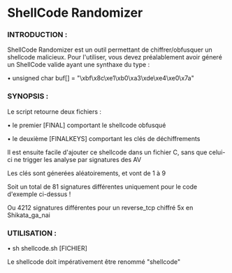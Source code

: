 # ShellCode Randomizer
### INTRODUCTION :
ShellCode Randomizer est un outil permettant de chiffrer/obfusquer un shellcode malicieux.
Pour l'utiliser, vous devez préalablement avoir géneré un ShellCode valide ayant une synthaxe du type :
  
• unsigned char buf[] = 
  "\xbf\x8c\xe1\xb0\xa3\xde\xe4\xe0\x7a"
    
### SYNOPSIS :

Le script retourne deux fichiers : 

• le premier [FINAL] comportant le shellcode obfusqué

• le deuxième [FINALKEYS] comportant les clés de déchiffrements
                                     
Il est ensuite facile d'ajouter ce shellcode dans un fichier C, sans que celui-ci ne trigger les analyse par signatures des AV

Les clés sont génerées aléatoirements, et vont de 1 à 9

Soit un total de 81 signatures différentes uniquement pour le code d'exemple ci-dessus !

Ou 4212 signatures différentes pour un reverse_tcp chiffré 5x en Shikata_ga_nai


### UTILISATION :

• sh shellcode.sh [FICHIER]

Le shellcode doit impérativement être renommé "shellcode"
                 
